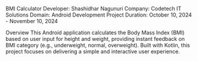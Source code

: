 BMI Calculator
Developer: Shashidhar Nagunuri
Company: Codetech IT Solutions
Domain: Android Development
Project Duration: October 10, 2024 - November 10, 2024

Overview
This Android application calculates the Body Mass Index (BMI) based on user input for height and weight, providing instant feedback on BMI category (e.g., underweight, normal, overweight). Built with Kotlin, this project focuses on delivering a simple and interactive user experience.
